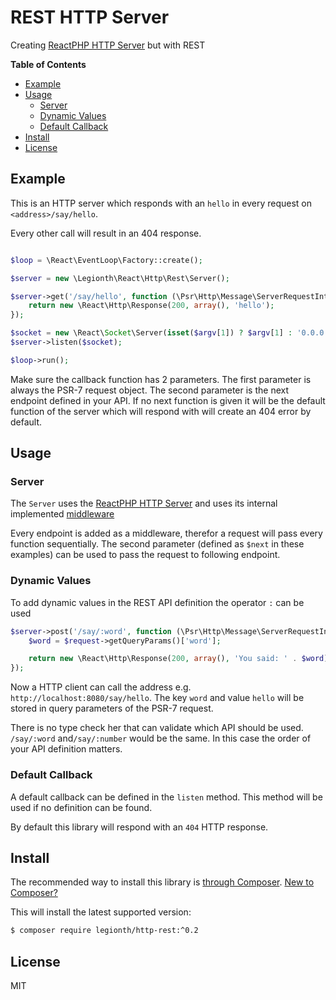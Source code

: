 # REST HTTP Server

Creating [ReactPHP HTTP Server](https://github.com/reactphp/http) but with REST


**Table of Contents**
* [Example](#example)
* [Usage](#usage)
  * [Server](#server)
  * [Dynamic Values](#dynamic-values)
  * [Default Callback](#default-callback)
* [Install](#install)
* [License](#license)

## Example

This is an HTTP server which responds with an `hello`
in every request on `<address>/say/hello`.

Every other call will result in an 404 response.

```php

$loop = \React\EventLoop\Factory::create();

$server = new \Legionth\React\Http\Rest\Server();

$server->get('/say/hello', function (\Psr\Http\Message\ServerRequestInterface $request, callable $next) {
    return new \React\Http\Response(200, array(), 'hello');
});

$socket = new \React\Socket\Server(isset($argv[1]) ? $argv[1] : '0.0.0.0:0', $loop);
$server->listen($socket);

$loop->run();

```

Make sure the callback function has 2 parameters.
The first parameter is always the PSR-7 request object.
The second parameter is the next endpoint defined in your API.
If no next function is given it will be
the default function of the server which will respond with will create an 404 error by default.

## Usage

### Server

The `Server` uses the [ReactPHP HTTP Server](https://github.com/reactphp/http) and uses
its internal implemented [middleware](https://github.com/reactphp/http#middleware)

Every endpoint is added as a middleware, therefor a request will pass every function
sequentially.
The second parameter (defined as `$next` in these examples) can be used to pass
the request to following endpoint.

### Dynamic Values

To add dynamic values in the REST API definition the operator `:` can be used

```php
$server->post('/say/:word', function (\Psr\Http\Message\ServerRequestInterface $request, callable $next) {
    $word = $request->getQueryParams()['word'];

    return new \React\Http\Response(200, array(), 'You said: ' . $word);
});
```

Now a HTTP client can call the address e.g. `http://localhost:8080/say/hello`.
The key `word` and value `hello` will be stored in query parameters of the
PSR-7 request.

There is no type check her that can validate which API should be used.
`/say/:word` and`/say/:number` would be the same. In this case the order of your API
definition matters.

### Default Callback

A default callback can be defined in the `listen` method.
This method will be used if no definition can be found.

By default this library will respond with an `404` HTTP response.

## Install

The recommended way to install this library is [through Composer](https://getcomposer.org).
[New to Composer?](https://getcomposer.org/doc/00-intro.md)

This will install the latest supported version:

```bash
$ composer require legionth/http-rest:^0.2
```

## License

MIT
